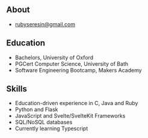 ## About

- rubyseresin@gmail.com

## Education

- Bachelors, University of Oxford
- PGCert Computer Science, University of Bath
- Software Engineering Bootcamp, Makers Academy

## Skills

- Education-driven experience in C, Java and Ruby
- Python and Flask
- JavaScript and Svelte/SvelteKit Frameworks
- SQL/NoSQL databases
- Currently learning Typescript
